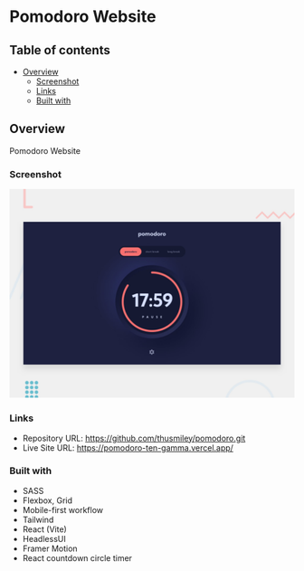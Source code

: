 # Pomodoro Website

## Table of contents

- [Overview](#overview)
  - [Screenshot](#screenshot)
  - [Links](#links)
  - [Built with](#built-with)

## Overview

Pomodoro Website

### Screenshot

![](/public/preview.jpg)

### Links

- Repository URL: https://github.com/thusmiley/pomodoro.git
- Live Site URL: https://pomodoro-ten-gamma.vercel.app/

### Built with

- SASS
- Flexbox, Grid
- Mobile-first workflow
- Tailwind
- React (Vite)
- HeadlessUI
- Framer Motion
- React countdown circle timer
